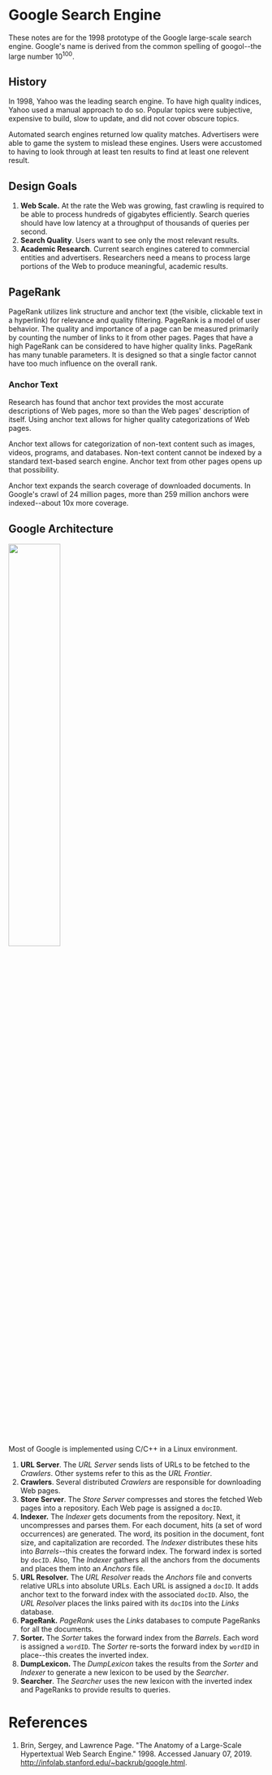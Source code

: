 # Google Search Engine
These notes are for the 1998 prototype of the Google large-scale search engine. Google's name is derived from the common spelling of googol--the large number 10<sup>100</sup>.
## History
In 1998, Yahoo was the leading search engine. To have high quality indices, Yahoo used a manual approach to do so. Popular topics were subjective, expensive to build, slow to update, and did not cover obscure topics. 

Automated search engines returned low quality matches. Advertisers were able to game the system to mislead these engines. Users were accustomed to having to look through at least ten results to find at least one relevent result.
## Design Goals
1. **Web Scale.** At the rate the Web was growing, fast crawling is required to be able to process hundreds of gigabytes efficiently. Search queries should have low latency at a throughput of thousands of queries per second.
1. **Search Quality**. Users want to see only the most relevant results.
1. **Academic Research**. Current search engines catered to commercial entities and advertisers. Researchers need a means to process large portions of the Web to produce meaningful, academic results.
## PageRank
PageRank utilizes link structure and anchor text (the visible, clickable text in a hyperlink) for relevance and quality filtering. PageRank is a model of user behavior. The quality and importance of a page can be measured primarily by counting the number of links to it from other pages. Pages that have a high PageRank can be considered to have higher quality links. PageRank has many tunable parameters. It is designed so that a single factor cannot have too much influence on the overall rank.
### Anchor Text
Research has found that anchor text provides the most accurate descriptions of Web pages, more so than the Web pages' description of itself. Using anchor text allows for higher quality categorizations of Web pages.

Anchor text allows for categorization of non-text content such as images, videos, programs, and databases. Non-text content cannot be indexed by a standard text-based search engine. Anchor text from other pages opens up that possibility.

Anchor text expands the search coverage of downloaded documents. In Google's crawl of 24 million pages, more than 259 million anchors were indexed--about 10x more coverage.
## Google Architecture
<img src="https://github.com/jguamie/system-design/blob/master/images/google-architecture.png" align="middle" width="45%">

Most of Google is implemented using C/C++ in a Linux environment.
1. **URL Server**. The *URL Server* sends lists of URLs to be fetched to the *Crawlers*. Other systems refer to this as the *URL Frontier*.
1. **Crawlers**. Several distributed *Crawlers* are responsible for downloading Web pages.
1. **Store Server**. The *Store Server* compresses and stores the fetched Web pages into a repository. Each Web page is assigned a `docID`.
1. **Indexer.** The *Indexer* gets documents from the repository. Next, it uncompresses and parses them. For each document, hits (a set of word occurrences) are generated. The word, its position in the document, font size, and capitalization are recorded. The *Indexer* distributes these hits into *Barrels*--this creates the forward index. The forward index is sorted by `docID`. Also, The *Indexer* gathers all the anchors from the documents and places them into an *Anchors* file.
1. **URL Resolver.** The *URL Resolver* reads the *Anchors* file and converts relative URLs into absolute URLs. Each URL is assigned a `docID`. It adds anchor text to the forward index with the associated `docID`. Also, the *URL Resolver* places the links paired with its `docID`s into the *Links* database.
1. **PageRank.** *PageRank* uses the *Links* databases to compute PageRanks for all the documents.
1. **Sorter.** The *Sorter* takes the forward index from the *Barrels*. Each word is assigned a `wordID`. The *Sorter* re-sorts the forward index by `wordID` in place--this creates the inverted index. 
1. **DumpLexicon.** The *DumpLexicon* takes the results from the *Sorter* and *Indexer* to generate a new lexicon to be used by the *Searcher*.
1. **Searcher**. The *Searcher* uses the new lexicon with the inverted index and PageRanks to provide results to queries.
# References
1. Brin, Sergey, and Lawrence Page. "The Anatomy of a Large-Scale Hypertextual Web Search Engine." 1998. Accessed January 07, 2019. http://infolab.stanford.edu/~backrub/google.html.
